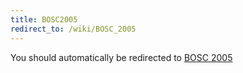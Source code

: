 ```yaml
---
title: BOSC2005
redirect_to: /wiki/BOSC_2005
---
```


You should automatically be redirected to [BOSC 2005](/wiki/BOSC_2005)
